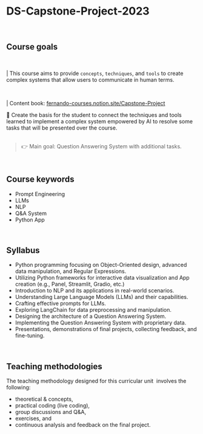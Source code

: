 # DS-Capstone-Project-2023

<br>

## Course goals

<br>

| This course aims to provide `concepts`, `techniques`, and `tools` to create complex systems that allow users to communicate in human terms.

<br>

| Content book: [fernando-courses.notion.site/Capstone-Project](https://fernando-courses.notion.site/Capstone-Project-19aa25d3e52841f1a4be0a1d7d1715f9?pvs=4)


<aside>
💬 Create the basis for the student to connect the techniques and tools learned to implement a complex system empowered by AI to resolve some tasks that will be presented over the course.
</aside>

<br>

> 👉 Main goal: Question Answering System with additional tasks.

<br>

## Course keywords

- Prompt Engineering
- LLMs
- NLP
- Q&A System
- Python App

<br>

## Syllabus

- Python programming focusing on Object-Oriented design, advanced data manipulation, and Regular Expressions.
- Utilizing Python frameworks for interactive data visualization and App creation (e.g., Panel, Streamlit, Gradio, etc.)
- Introduction to NLP and its applications in real-world scenarios.
- Understanding Large Language Models (LLMs) and their capabilities.
- Crafting effective prompts for LLMs.
- Exploring LangChain for data preprocessing and manipulation.
- Designing the architecture of a Question Answering System.
- Implementing the Question Answering System with proprietary data.
- Presentations, demonstrations of final projects, collecting feedback, and fine-tuning.

<br>

## Teaching methodologies

The teaching methodology designed for this curricular unit  involves the following:

- theoretical & concepts,
- practical coding (live coding),
- group discussions and Q&A,
- exercises, and
- continuous analysis and feedback on the final project.
